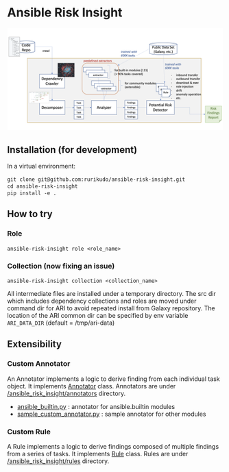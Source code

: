 # Ansible Risk Insight

![ari arch](doc/images/ari-arch.png)


## Installation (for development)

In a virtual environment:

```
git clone git@github.com:rurikudo/ansible-risk-insight.git
cd ansible-risk-insight
pip install -e .
```

## How to try

### Role
```
ansible-risk-insight role <role_name>
```

### Collection (now fixing an issue)
```
ansible-risk-insight collection <collection_name>
```

All intermediate files are installed under a temporary directory.
The src dir which includes dependency collections and roles are moved under command dir for ARI to avoid repeated install from Galaxy repository.
The location of the ARI common dir can be specified by env variable `ARI_DATA_DIR` (default = /tmp/ari-data)

## Extensibility

### Custom Annotator

An Annotator implements a logic to derive finding from each individual task object. It implements [Annotator](src/annotators/base.py#L1-L9) class. Annotators are under [/ansible_risk_insight/annotators](ansible_risk_insight/annotators/) directory.
- [ansible_builtin.py](ansible_risk_insight/annotators/ansible_builtin.py) : annotator for ansible.builtin modules
- [sample_custom_annotator.py](ansible_risk_insight/annotators/sample_custom_annotator.py) : sample annotator for other modules

### Custom Rule
A Rule implements a logic to derive findings composed of multiple findings from a series of tasks. It implements [Rule](ansible_risk_insight/annotators/base.py#L1-L9) class. Rules are under [/ansible_risk_insight/rules](ansible_risk_insight/rules/) directory.


